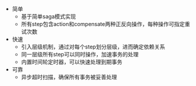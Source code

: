- 简单
  - 基于简单saga模式实现
  - 所有step包含action和compensate两种正反向操作，每种操作可指定重试次数
- 快速
  - 引入层级机制，通过对每个step划分层级，进而确定依赖关系
  - 同一层级所有step可以同时操作，加速事务的处理
  - 内置时间轮定时器，可以快速处理到期事务
- 可靠
  - 异步超时扫描，确保所有事务被妥善处理
